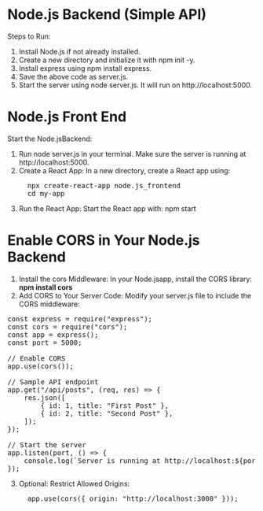 # Node.js Backend (Simple API)

Steps to Run:
1. Install Node.js if not already installed.
2. Create a new directory and initialize it with npm init -y.
3. Install express using npm install express.
4. Save the above code as server.js.
5. Start the server using node server.js. It will run on http://localhost:5000.


# Node.js Front End
Start the Node.jsBackend:
1. Run node server.js in your terminal. Make sure the server is running at http://localhost:5000.
2. Create a React App:
   In a new directory, create a React app using:
   <pre>
     npx create-react-app node.js_frontend
     cd my-app
   </pre>
3. Run the React App:
   Start the React app with: npm start

# Enable CORS in Your Node.js Backend
1. Install the cors Middleware:
   In your Node.jsapp, install the CORS library: <b>npm install cors</b>
2. Add CORS to Your Server Code:
   Modify your server.js file to include the CORS middleware:
<pre>
const express = require("express");
const cors = require("cors");
const app = express();
const port = 5000;

// Enable CORS
app.use(cors());

// Sample API endpoint
app.get("/api/posts", (req, res) => {
    res.json([
        { id: 1, title: "First Post" },
        { id: 2, title: "Second Post" },
    ]);
});

// Start the server
app.listen(port, () => {
    console.log(`Server is running at http://localhost:${port}`);
});
</pre>
3. Optional: Restrict Allowed Origins:
   <pre>
     app.use(cors({ origin: "http://localhost:3000" }));
   </pre>
